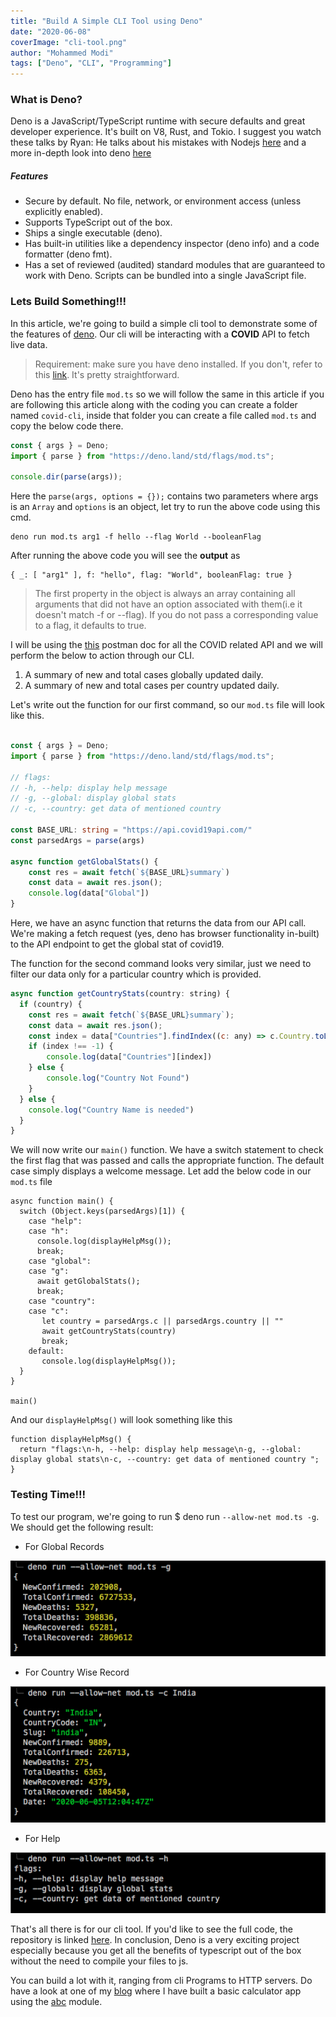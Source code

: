 ```yaml
---
title: "Build A Simple CLI Tool using Deno"
date: "2020-06-08"
coverImage: "cli-tool.png"
author: "Mohammed Modi"
tags: ["Deno", "CLI", "Programming"]
---
```


### What is Deno?

Deno is a JavaScript/TypeScript runtime with secure defaults and great developer experience. It's built on V8, Rust, and Tokio.
I suggest you watch these talks by Ryan: He talks about his mistakes with Nodejs [here](https://www.youtube.com/watch?v=M3BM9TB-8yA&vl=en) and a more in-depth look into deno [here](https://www.youtube.com/watch?v=z6JRlx5NC9E)
##### Features
* Secure by default. No file, network, or environment access (unless explicitly enabled).
* Supports TypeScript out of the box.
* Ships a single executable (deno).
* Has built-in utilities like a dependency inspector (deno info) and a code formatter (deno fmt).
* Has a set of reviewed (audited) standard modules that are guaranteed to work with Deno.
Scripts can be bundled into a single JavaScript file.

### Lets Build Something!!!

In this article, we're going to build a simple cli tool to demonstrate some of the features of [deno](https://deno.land/). Our cli will be interacting with a **COVID** API to fetch live data.

> Requirement: make sure you have deno installed. If you don't, refer to this [link](/blog/hello-world-deno/). It's pretty straightforward.

Deno has the entry file `mod.ts` so we will follow the same in this article if you are following this article along with the coding you can create a folder named `covid-cli`, inside that folder you can create a file called `mod.ts` and copy the below code there.

```ts
const { args } = Deno;
import { parse } from "https://deno.land/std/flags/mod.ts";

console.dir(parse(args));
```
Here the `parse(args, options = {});` contains two parameters where args is an `Array` and `options` is an object, let try to run the above code using this cmd.
```
deno run mod.ts arg1 -f hello --flag World --booleanFlag
```
After running the above code you will see the **output** as
```
{ _: [ "arg1" ], f: "hello", flag: "World", booleanFlag: true }
```
> The first property in the object is always an array containing all arguments that did not have an option associated with them(i.e it doesn't match -f or --flag). If you do not pass a corresponding value to a flag, it defaults to true.

I will be using the [this](https://documenter.getpostman.com/view/10808728/SzS8rjbc?version=latest) postman doc for all the COVID related API and we will perform the below to action through our CLI.
1. A summary of new and total cases globally updated daily.
1. A summary of new and total cases per country updated daily.

Let's write out the function for our first command, so our `mod.ts` file will look like this.
```ts

const { args } = Deno;
import { parse } from "https://deno.land/std/flags/mod.ts";

// flags:
// -h, --help: display help message
// -g, --global: display global stats
// -c, --country: get data of mentioned country

const BASE_URL: string = "https://api.covid19api.com/"
const parsedArgs = parse(args)

async function getGlobalStats() {
    const res = await fetch(`${BASE_URL}summary`)
    const data = await res.json();
    console.log(data["Global"])
}
```
Here, we have an async function that returns the data from our API call. We're making a fetch request (yes, deno has browser functionality in-built) to the API endpoint to get the global stat of covid19.

The function for the second command looks very similar, just we need to filter our data only for a particular country which is provided.

```javascript
async function getCountryStats(country: string) {
  if (country) {
    const res = await fetch(`${BASE_URL}summary`);
    const data = await res.json();
    const index = data["Countries"].findIndex((c: any) => c.Country.toLowerCase() === country.toLowerCase())
    if (index !== -1) {
        console.log(data["Countries"][index])
    } else {
        console.log("Country Not Found")
    }
  } else {
    console.log("Country Name is needed")
  }
}
```

We will now write our `main()` function. We have a switch statement to check the first flag that was passed and calls the appropriate function. The default case simply displays a welcome message. Let add the below code in our `mod.ts` file
```
async function main() {
  switch (Object.keys(parsedArgs)[1]) {
    case "help":
    case "h":
      console.log(displayHelpMsg());
      break;
    case "global":
    case "g":
      await getGlobalStats();
      break;
    case "country":
    case "c":
       let country = parsedArgs.c || parsedArgs.country || ""
       await getCountryStats(country)
       break;
    default:
       console.log(displayHelpMsg());
  }
}

main()
```
And our `displayHelpMsg()` will look something like this
```
function displayHelpMsg() {
  return "flags:\n-h, --help: display help message\n-g, --global: display global stats\n-c, --country: get data of mentioned country ";
}
```

### Testing Time!!!
To test our program, we're going to run $ deno run `--allow-net mod.ts -g`. We should get the following result:

* For Global Records

![global-data](global-data.png)

* For Country Wise Record

![country-data](country-data.png)

* For Help

![help](help.png)

That's all there is for our cli tool. If you'd like to see the full code, the repository is linked [here](https://github.com/LoginRadius/engineering-blog-samples/tree/master/Deno/covid-cli). In conclusion, Deno is a very exciting project especially because you get all the benefits of typescript out of the box without the need to compile your files to js. 

You can build a lot with it, ranging from cli Programs to HTTP servers. Do have a look at one of my [blog](blog/a-webapp-in-deno/) where I have built a basic calculator app using the [abc](https://deno.land/x/abc) module.





